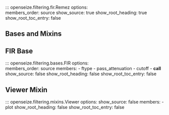 ::: openseize.filtering.fir.Remez
    options:    
        members_order:
            source 
        show_source: 
            true
        show_root_heading:
            true
        show_root_toc_entry: 
            false

## **Bases and Mixins**

## FIR Base
::: openseize.filtering.bases.FIR
    options:    
        members_order:
            source
        members:
            - ftype
            - pass_attenuation
            - cutoff
            - __call__
        show_source: 
            false
        show_root_heading:
            false
        show_root_toc_entry: 
            false

## Viewer Mixin
::: openseize.filtering.mixins.Viewer
    options:
        show_source: 
            false
        members:
            - plot
        show_root_heading:
            false
        show_root_toc_entry: 
            false

